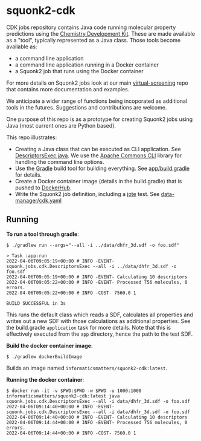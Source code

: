 # squonk2-cdk

CDK jobs repository contains Java code running molecular property predictions using the [Chemistry Development Kit](https://cdk.github.io/).
These are made available as a "tool", typically represented as a Java class.
Those tools become available as:
- a command line application
- a command line application running in a Docker container
- a Squonk2 job that runs using the Docker container 

For more details on Squonk2 jobs look at our main [virtual-screening](https://github.com/InformaticsMatters/virtual-screening) repo that
contains more documentation and examples.

We anticipate a wider range of functions being incoporated as additional tools in the futures. Suggestions and contributions are welcome.

One purpose of this repo is as a prototype for creating Squonk2 jobs using Java (most current ones are Python based).

This repo illustrates:
- Creating a Java class that can be executed as CLI application. See [DescriptorsExec.java](app/src/main/java/squonk/jobs/cdk/DescriptorsExec.java).
  We use the [Apache Commons CLI](https://commons.apache.org/proper/commons-cli/) library for handling the command line options.
- Use the [Gradle](https://gradle.org/) build tool for building everything. See [app/build.gradle](app/build.gradle) for details.
- Create a Docker container image (details in the build.gradle) that is pushed to [DockerHub](https://hub.docker.com/r/informaticsmatters/squonk2-cdk).
- Write the Squonk2 job definition, including a [jote]() test. See [data-manager/cdk.yaml](https://github.com/InformaticsMatters/data-manager-job-tester)


## Running

**To run a tool through gradle**:
```shell
$ ./gradlew run --args="--all -i ../data/dhfr_3d.sdf -o foo.sdf"

> Task :app:run
2022-04-06T09:05:19+00:00 # INFO -EVENT- squonk.jobs.cdk.DescriptorsExec --all -i ../data/dhfr_3d.sdf -o foo.sdf
2022-04-06T09:05:19+00:00 # INFO -EVENT- Calculating 10 descriptors
2022-04-06T09:05:22+00:00 # INFO -EVENT- Processed 756 molecules, 0 errors.
2022-04-06T09:05:22+00:00 # INFO -COST- 7560.0 1

BUILD SUCCESSFUL in 3s
```
This runs the default class which reads a SDF, calculates all properties and writes out a new SDF with those 
calculations as additional properties. See the build.gradle `application` task for more details.
Note that this is effectively executed from the `app` directory, hence the path to the test SDF.

**Build the docker container image**:
```shell
$ ./gradlew dockerBuildImage
```
Builds an image named `informaticsmatters/squonk2-cdk:latest`.

**Running the docker container**:
```shell
$ docker run -it -v $PWD:$PWD -w $PWD -u 1000:1000 informaticsmatters/squonk2-cdk:latest java squonk.jobs.cdk.DescriptorsExec --all -i data/dhfr_3d.sdf -o foo.sdf
2022-04-06T09:14:40+00:00 # INFO -EVENT- squonk.jobs.cdk.DescriptorsExec --all -i data/dhfr_3d.sdf -o foo.sdf
2022-04-06T09:14:40+00:00 # INFO -EVENT- Calculating 10 descriptors
2022-04-06T09:14:44+00:00 # INFO -EVENT- Processed 756 molecules, 0 errors.
2022-04-06T09:14:44+00:00 # INFO -COST- 7560.0 1
```
